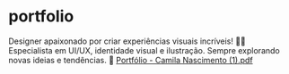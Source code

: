 # portfolio
Designer apaixonado por criar experiências visuais incríveis! 🎨✨ Especialista em UI/UX, identidade visual e ilustração. Sempre explorando novas ideias e tendências. 🚀
[Portfólio - Camila Nascimento (1).pdf](https://github.com/user-attachments/files/19264865/Portfolio.-.Camila.Nascimento.1.pdf)
